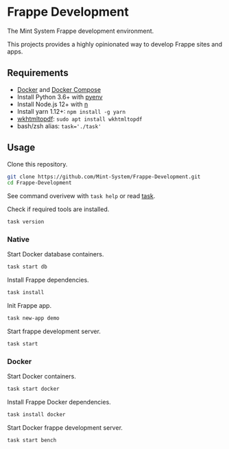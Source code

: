 Frappe Development
==================

The Mint System Frappe development environment.

This projects provides a highly opinionated way to develop Frappe sites and apps.

## Requirements

* [Docker](https://docs.docker.com/engine/install/) and [Docker Compose](https://docs.docker.com/compose/)
* Install Python 3.6+ with [pyenv](https://github.com/pyenv/pyenv)
* Install Node.js 12+ with [n](https://github.com/tj/n)
* Install yarn 1.12+: `npm install -g yarn`
* [wkhtmltopdf](https://wkhtmltopdf.org/): `sudo apt install wkhtmltopdf`
* bash/zsh alias: `task='./task'`

## Usage

Clone this repository.

```bash
git clone https://github.com/Mint-System/Frappe-Development.git
cd Frappe-Development
```

See command overivew with `task help` or read [task](task.md).

Check if required tools are installed.

```bash
task version
```

### Native

Start Docker database containers.

```bash
task start db
```

Install Frappe dependencies.

```bash
task install
```

Init Frappe app.

```bash
task new-app demo
```

Start frappe development server.

```bash
task start
```

### Docker

Start Docker containers.

```bash
task start docker
```

Install Frappe Docker dependencies.

```bash
task install docker
```

Start Docker frappe development server.

```bash
task start bench
```
